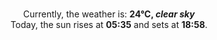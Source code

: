 <p  align="center"><br/>Currently, the weather is: <b> 24°C, <i>clear sky</i></b></br>Today, the sun rises at <b>05:35</b> and sets at <b>18:58</b>.</p>